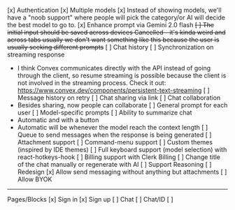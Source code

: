 [x] Authentication
[x] Multiple models
[x] Instead of showing models, we'll have a "noob support" where people will
pick the category/or AI will decide the best model to go to.
[x] Enhance prompt via Gemini 2.0 flash
~~[ ] The initial input should be saved across devices
  Cancelled - it's kinda weird and across tabs usually we don't want something 
  like this because the user is usually seeking different prompts~~
[ ] Chat history
[ ] Synchronization on streaming response
  - I think Convex communicates directly with the API instead of going 
  through the client, so resume streaming is possible because the client is not
  involved in the streaming process.
  Check it out: https://www.convex.dev/components/persistent-text-streaming
[ ] Message history on retry
[ ] Chat sharing via link
[ ] Chat collaboration
  - Besides sharing, now people can collaborate
[ ] General prompt for each user
[ ] Model-specific prompts
[ ] Ability to summarize chat
  - Automatic and with a button
  - Automatic will be whenever the model reach the context length
[ ] Queue to send messages when the response is being generated
[ ] Attachment support
[ ] Command-menu support
[ ] Custom themes (inspired by IDE themes)
[ ] Full keyboard support (model selection) with react-hotkeys-hook
[ ] Billing support with Clerk Billing
[ ] Change title of the chat manually or regenerate with AI
[ ] Support Reasoning
[ ] Redesign
[x] Allow send messaging without anything but attachments
[ ] Allow BYOK

---

Pages/Blocks
[x] Sign in
[x] Sign up
[ ] Chat
[ ] Chat/ID
[ ]